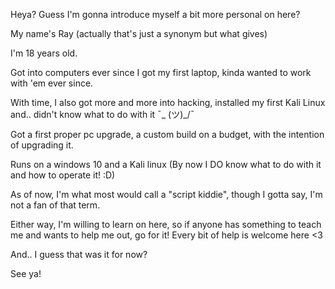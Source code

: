 Heya? Guess I'm gonna introduce myself a bit more personal on here?

My name's Ray (actually that's just a synonym but what gives)

I'm 18 years old.

Got into computers ever since I got my first laptop, kinda wanted to work with 'em ever since.

With time, I also got more and more into hacking, installed my first Kali Linux and.. didn't know what to do with it ¯\_ (ツ)_/¯

Got a first proper pc upgrade, a custom build on a budget, with the intention of upgrading it.

Runs on a windows 10 and a Kali linux (By now I DO know what to do with it and how to operate it! :D)

As of now, I'm what most would call a "script kiddie", though I gotta say, I'm not a fan of that term.

Either way, I'm willing to learn on here, so if anyone has something to teach me and wants to help me out, go for it! Every bit of help is welcome here <3

And.. I guess that was it for now?

See ya!
